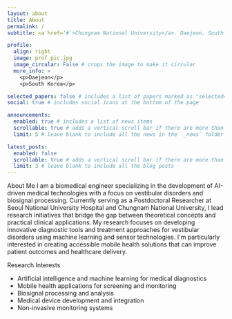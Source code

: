 ```yaml
---
layout: about
title: About
permalink: /
subtitle: <a href='#'>Chungnam National University</a>. Daejeon. South Korea.

profile:
  align: right
  image: prof_pic.jpg
  image_circular: False # crops the image to make it circular
  more_info: >
    <p>Daejeon</p>
    <p>South Korea</p>

selected_papers: false # includes a list of papers marked as "selected={true}"
social: true # includes social icons at the bottom of the page

announcements:
  enabled: true # includes a list of news items
  scrollable: true # adds a vertical scroll bar if there are more than 3 news items
  limit: 5 # leave blank to include all the news in the `_news` folder

latest_posts:
  enabled: false
  scrollable: true # adds a vertical scroll bar if there are more than 3 new posts items
  limit: 3 # leave blank to include all the blog posts
---
```


About Me
I am a biomedical engineer specializing in the development of AI-driven medical technologies with a focus on vestibular disorders and biosignal processing. Currently serving as a Postdoctoral Researcher at Seoul National University Hospital and Chungnam National University, I lead research initiatives that bridge the gap between theoretical concepts and practical clinical applications.
My research focuses on developing innovative diagnostic tools and treatment approaches for vestibular disorders using machine learning and sensor technologies. I'm particularly interested in creating accessible mobile health solutions that can improve patient outcomes and healthcare delivery.

Research Interests

- Artificial intelligence and machine learning for medical diagnostics
- Mobile health applications for screening and monitoring
- Biosignal processing and analysis
- Medical device development and integration
- Non-invasive monitoring systems